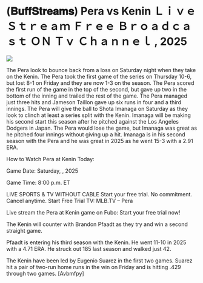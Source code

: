 # (𝐁𝐮𝐟𝐟𝐒𝐭𝐫𝐞𝐚𝐦𝐬) Pera vs Kenin Ｌｉｖｅ Ｓｔｒｅａｍ Ｆｒｅｅ Ｂｒｏａｄｃａｓｔ ＯＮ Ｔｖ Ｃｈａｎｎｅｌ , 2025  
  
  
[![](https://i.imgur.com/qSNzIqt.png)](https://movie.rssnews.media/oiaFWWG.php)  
  
The Pera look to bounce back from a loss on Saturday night when they take on the Kenin. The Pera took the first game of the series on Thursday 10-6, but lost 8-1 on Friday and they are now 1-3 on the season. The Pera scored the first run of the game in the top of the second, but gave up two in the bottom of the inning and trailed the rest of the game. The Pera managed just three hits and Jameson Taillon gave up six runs in four and a third innings. The Pera will give the ball to Shota Imanaga on Saturday as they look to clinch at least a series split with the Kenin. Imanaga will be making his second start this season after he pitched against the Los Angeles Dodgers in Japan. The Pera would lose the game, but Imanaga was great as he pitched four innings without giving up a hit. Imanaga is in his second season with the Pera and he was great in 2025 as he went 15-3 with a 2.91 ERA.

How to Watch Pera at Kenin Today:

Game Date: Saturday, , 2025

Game Time: 8:00 p.m. ET

LIVE SPORTS & TV WITHOUT CABLE
Start your free trial. No commitment. Cancel anytime.
Start Free Trial
TV: MLB.TV – Pera

Live stream the Pera at Kenin game on Fubo: Start your free trial now!

The Kenin will counter with Brandon Pfaadt as they try and win a second straight game.

Pfaadt is entering his third season with the Kenin. He went 11-10 in 2025 with a 4.71 ERA. He struck out 185 last season and walked just 42.

The Kenin have been led by Eugenio Suarez in the first two games. Suarez hit a pair of two-run home runs in the win on Friday and is hitting .429 through two games. [Avbmfpy]